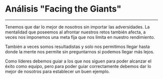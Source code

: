 # Análisis "Facing the Giants"
---
Tenemos que dar lo mejor de nosotros sin importar las adversidades. La mentalidad que poseemos al afrontar nuestros retos también afecta, a veces nos imponemos una meta fija que nos limita en nuestro rendimiento. 

También a veces somos resultadistas y solo nos permitimos llegar hasta donde la mente nos permite sin preguntarnos si podemos llegar más lejos.

Como líderes debemos guiar a los que nos siguen para poder alcanzar el éxito como equipo, pero para poder guiar correctamente debemos dar lo mejor de nosotros para establecer un buen ejemplo.